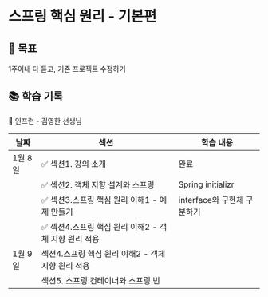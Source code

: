# 스프링 핵심 원리 - 기본편

## 🔌 목표

1주이내 다 듣고, 기존 프로젝트 수정하기

## 📚 학습 기록

👤 인프런 - 김영한 선생님

| 날짜    | 섹션                                | 학습 내용               |
|-------|-----------------------------------|---------------------|
| 1월 8일 | ✅ 섹션1. 강의 소개                      | 완료                  |
|       | ✅ 섹션2. 객체 지향 설계와 스프링              | Spring initializr   |
|       | ✅ 섹션3.스프링 핵심 원리 이해1 - 예제 만들기      | interface와 구현체 구분하기 |
|       | ✅ 섹션4.스프링 핵심 원리 이해2 - 객체 지향 원리 적용 |                     |
| 1월 9일 | 섹션4.스프링 핵심 원리 이해2 - 객체 지향 원리 적용   |                     |
|       | 섹션5. 스프링 컨테이너와 스프링 빈              |                     |
